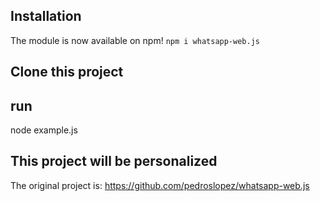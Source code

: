 ## Installation

The module is now available on npm! `npm i whatsapp-web.js`

## Clone this project
## run

node example.js

## This project will be personalized

The original project is: https://github.com/pedroslopez/whatsapp-web.js